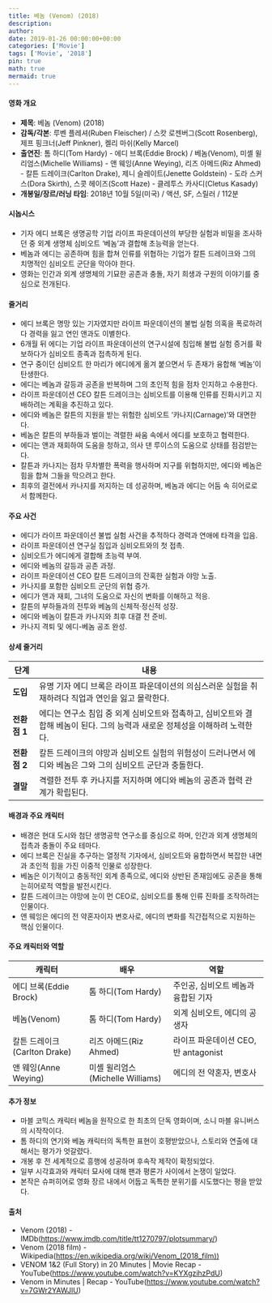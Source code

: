 ```yaml
---
title: 베놈 (Venom) (2018)
description: 
author: 
date: 2019-01-26 00:00:00+00:00
categories: ['Movie']
tags: ['Movie', '2018']
pin: true
math: true
mermaid: true
---
```

#### 영화 개요

- **제목**: 베놈 (Venom) (2018)  
- **감독/각본**: 루벤 플레셔(Ruben Fleischer) / 스캇 로젠버그(Scott Rosenberg), 제프 핑크너(Jeff Pinkner), 켈리 마쉬(Kelly Marcel)  
- **출연진**: 톰 하디(Tom Hardy) - 에디 브록(Eddie Brock) / 베놈(Venom), 미셸 윌리엄스(Michelle Williams) - 앤 웨잉(Anne Weying), 리즈 아메드(Riz Ahmed) - 칼튼 드레이크(Carlton Drake), 제니 슬레이트(Jenette Goldstein) - 도라 스커스(Dora Skirth), 스콧 헤이즈(Scott Haze) - 클레투스 카사디(Cletus Kasady)  
- **개봉일/장르/러닝 타임**: 2018년 10월 5일(미국) / 액션, SF, 스릴러 / 112분  

#### 시놉시스

- 기자 에디 브록은 생명공학 기업 라이프 파운데이션의 부당한 실험과 비밀을 조사하던 중 외계 생명체 심비오트 ‘베놈’과 결합해 초능력을 얻는다.  
- 베놈과 에디는 공존하며 힘을 합쳐 인류를 위협하는 기업가 칼튼 드레이크와 그의 치명적인 심비오트 군단을 막아야 한다.  
- 영화는 인간과 외계 생명체의 기묘한 공존과 충돌, 자기 희생과 구원의 이야기를 중심으로 전개된다.  

#### 줄거리

- 에디 브록은 명망 있는 기자였지만 라이프 파운데이션의 불법 실험 의혹을 폭로하려다 경력을 잃고 연인 앤과도 이별한다.  
- 6개월 뒤 에디는 기업 라이프 파운데이션의 연구시설에 침입해 불법 실험 증거를 확보하다가 심비오트 종족과 접촉하게 된다.  
- 연구 중이던 심비오트 한 마리가 에디에게 옮겨 붙으면서 두 존재가 융합해 ‘베놈’이 탄생한다.  
- 에디는 베놈과 갈등과 공존을 반복하며 그의 초인적 힘을 점차 인지하고 수용한다.  
- 라이프 파운데이션 CEO 칼튼 드레이크는 심비오트를 이용해 인류를 진화시키고 지배하려는 계획을 추진하고 있다.  
- 에디와 베놈은 칼튼의 지원을 받는 위험한 심비오트 ‘카나지(Carnage)’와 대면한다.  
- 베놈은 칼튼의 부하들과 벌이는 격렬한 싸움 속에서 에디를 보호하고 협력한다.  
- 에디는 앤과 재회하여 도움을 청하고, 의사 댄 루이스의 도움으로 상태를 점검받는다.  
- 칼튼과 카나지는 점차 무차별한 폭력을 행사하며 지구를 위협하지만, 에디와 베놈은 힘을 합쳐 그들을 막으려고 한다.  
- 최후의 결전에서 카나지를 저지하는 데 성공하며, 베놈과 에디는 어둠 속 히어로로서 함께한다.  

#### 주요 사건

- 에디가 라이프 파운데이션 불법 실험 사건을 추적하다 경력과 연애에 타격을 입음.  
- 라이프 파운데이션 연구실 침입과 심비오트와의 첫 접촉.  
- 심비오트가 에디에게 결합해 초능력 부여.  
- 에디와 베놈의 갈등과 공존 과정.  
- 라이프 파운데이션 CEO 칼튼 드레이크의 잔혹한 실험과 야망 노출.  
- 카나지를 포함한 심비오트 군단의 위협 증가.  
- 에디가 앤과 재회, 그녀의 도움으로 자신의 변화를 이해하고 적응.  
- 칼튼의 부하들과의 전투와 베놈의 신체적·정신적 성장.  
- 에디와 베놈이 칼튼과 카나지와 최후 대결 전 준비.  
- 카나지 격퇴 및 에디-베놈 공조 완성.  

#### 상세 줄거리

| **단계** | **내용** |
|----------|----------|
| **도입** | 유명 기자 에디 브록은 라이프 파운데이션의 의심스러운 실험을 취재하려다 직업과 연인을 잃고 몰락한다. |
| **전환점 1** | 에디는 연구소 침입 중 외계 심비오트와 접촉하고, 심비오트와 결합해 베놈이 된다. 그의 능력과 새로운 정체성을 이해하려 노력한다. |
| **전환점 2** | 칼튼 드레이크의 야망과 심비오트 실험의 위험성이 드러나면서 에디와 베놈은 그와 그의 심비오트 군단과 충돌한다. |
| **결말** | 격렬한 전투 후 카나지를 저지하며 에디와 베놈의 공존과 협력 관계가 확립된다. |

#### 배경과 주요 캐릭터

- 배경은 현대 도시와 첨단 생명공학 연구소를 중심으로 하며, 인간과 외계 생명체의 접촉과 충돌이 주요 테마다.  
- 에디 브록은 진실을 추구하는 열정적 기자에서, 심비오트와 융합하면서 복잡한 내면과 초인적 힘을 가진 이중적 인물로 성장한다.  
- 베놈은 이기적이고 충동적인 외계 종족으로, 에디와 상반된 존재임에도 공존을 통해 는히어로적 역할을 발전시킨다.  
- 칼튼 드레이크는 야망에 눈이 먼 CEO로, 심비오트를 통해 인류 진화를 조작하려는 인물이다.  
- 앤 웨잉은 에디의 전 약혼자이자 변호사로, 에디의 변화를 직간접적으로 지원하는 핵심 인물이다.  

#### 주요 캐릭터와 역할

| **캐릭터**    | **배우**            | **역할**                         |
|---------------|---------------------|--------------------------------|
| 에디 브록(Eddie Brock) | 톰 하디(Tom Hardy)     | 주인공, 심비오트 베놈과 융합된 기자      |
| 베놈(Venom)    | 톰 하디(Tom Hardy)     | 외계 심비오트, 에디의 공생자             |
| 칼튼 드레이크(Carlton Drake) | 리즈 아메드(Riz Ahmed) | 라이프 파운데이션 CEO, 반 antagonist  |
| 앤 웨잉(Anne Weying) | 미셸 윌리엄스(Michelle Williams) | 에디의 전 약혼자, 변호사               |

#### 추가 정보

- 마블 코믹스 캐릭터 베놈을 원작으로 한 최초의 단독 영화이며, 소니 마블 유니버스의 시작작이다.  
- 톰 하디의 연기와 베놈 캐릭터의 독특한 표현이 호평받았으나, 스토리와 연출에 대해서는 평가가 엇갈렸다.  
- 개봉 후 전 세계적으로 흥행에 성공하며 후속작 제작이 확정되었다.  
- 일부 시각효과와 캐릭터 묘사에 대해 팬과 평론가 사이에서 논쟁이 일었다.  
- 본작은 슈퍼히어로 영화 장르 내에서 어둡고 독특한 분위기를 시도했다는 평을 받았다.  

#### 출처

- Venom (2018) - IMDb(https://www.imdb.com/title/tt1270797/plotsummary/)  
- Venom (2018 film) - Wikipedia(https://en.wikipedia.org/wiki/Venom_(2018_film))  
- VENOM 1&2 (Full Story) in 20 Minutes | Movie Recap - YouTube(https://www.youtube.com/watch?v=KYXgzihzPdU)  
- Venom in Minutes | Recap - YouTube(https://www.youtube.com/watch?v=7GWr2YAWJlU)
